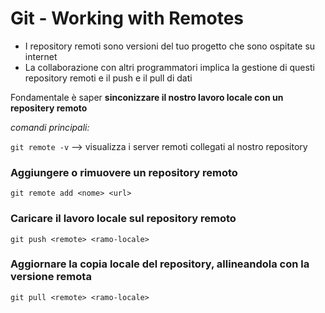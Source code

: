 # Git - Working with Remotes
- I repository remoti sono versioni del tuo progetto che sono ospitate su internet
- La collaborazione con altri programmatori implica la gestione di questi repository remoti e il push e il pull di dati

Fondamentale è saper **sinconizzare il nostro lavoro locale con un repositery remoto**

*comandi principali:*

`git remote -v` --> visualizza i server remoti  collegati al nostro repository

### Aggiungere o rimuovere un repository remoto

`git remote add <nome> <url>`

### Caricare il lavoro locale sul repository remoto

`git push <remote> <ramo-locale>`

### Aggiornare la copia locale del repository, allineandola con la versione remota

`git pull <remote> <ramo-locale>`

